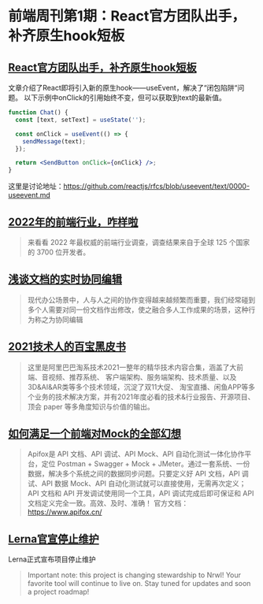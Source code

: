 # 前端周刊第1期：React官方团队出手，补齐原生hook短板

## [React官方团队出手，补齐原生hook短板](https://segmentfault.com/a/1190000041798153)

文章介绍了React即将引入新的原生hook——useEvent，解决了“闭包陷阱“问题。
以下示例中onClick的引用始终不变，但可以获取到text的最新值。
```jsx
function Chat() {
  const [text, setText] = useState('');

  const onClick = useEvent(() => {
    sendMessage(text);
  });

  return <SendButton onClick={onClick} />;
}
```
这里是讨论地址：https://github.com/reactjs/rfcs/blob/useevent/text/0000-useevent.md

## [2022年的前端行业，咋样啦](https://mp.weixin.qq.com/s/SLi0MQru1bh539ricvQCew)

> 来看看 2022 年最权威的前端行业调查，调查结果来自于全球 125 个国家的 3700 位开发者。

## [浅谈文档的实时协同编辑](https://mp.weixin.qq.com/s/Ba-3fMQXNXqIzVTjVUrWtQ)
>现代办公场景中，人与人之间的协作变得越来越频繁而重要，我们经常碰到多个人需要对同一份文档作出修改，使之融合多人工作成果的场景，这种行为称之为协同编辑

## [2021技术人的百宝黑皮书](https://tb-tech.oss-cn-hangzhou.aliyuncs.com/The%20Complete%20Works%20of%20Tao%20Technology.pdf)
>这里是阿里巴巴淘系技术2021一整年的精华技术内容合集，涵盖了大前端、音视频、推荐系统、 客户端架构、服务端架构、技术质量、以及3D&AI&AR类等多个技术领域，沉淀了双11大促、 淘宝直播、闲⻥APP等多个业务的技术解决方案，并有2021年度必看的技术&行业报告、开源项目、顶会 paper 等多⻆度知识与价值的输出。


## [如何满足一个前端对Mock的全部幻想](https://mp.weixin.qq.com/s/9ZfScCjAGCssGKoLpOoISQ)
>Apifox是 API 文档、API 调试、API Mock、API 自动化测试一体化协作平台，定位 Postman + Swagger + Mock + JMeter。通过一套系统、一份数据，解决多个系统之间的数据同步问题。只要定义好 API 文档，API 调试、API 数据 Mock、API 自动化测试就可以直接使用，无需再次定义；API 文档和 API 开发调试使用同一个工具，API 调试完成后即可保证和 API 文档定义完全一致。高效、及时、准确！
官方文档：https://www.apifox.cn/


## [Lerna官宣停止维护](https://github.com/lerna/lerna)

Lerna正式宣布项目停止维护
>Important note: this project is changing stewardship to Nrwl! Your favorite tool will continue to live on. Stay tuned for updates and soon a project roadmap!

